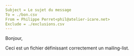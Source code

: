 ```yaml
---
Subject = Le sujet du message
To = ./bon.csv
From = Philippe Perret<phil@atelier-icare.net>
Exclude = ./exclusions.csv
---
```

Bonjour,

Ceci est un fichier définissant correctement un mailing-list.
